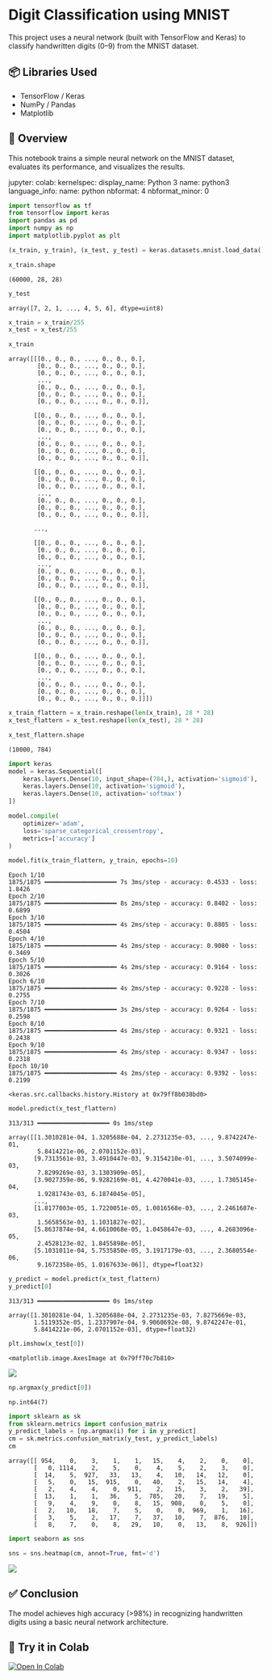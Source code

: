 # Digit Classification using MNIST

This project uses a neural network (built with TensorFlow and Keras) to classify handwritten digits (0–9) from the MNIST dataset.

## 📦 Libraries Used
- TensorFlow / Keras
- NumPy / Pandas
- Matplotlib

## 🧠 Overview
This notebook trains a simple neural network on the MNIST dataset, evaluates its performance, and visualizes the results.

jupyter:
  colab:
  kernelspec:
    display_name: Python 3
    name: python3
  language_info:
    name: python
  nbformat: 4
  nbformat_minor: 0

```python
import tensorflow as tf
from tensorflow import keras
import pandas as pd
import numpy as np
import matplotlib.pyplot as plt
```

```python
(x_train, y_train), (x_test, y_test) = keras.datasets.mnist.load_data()
```

```python
x_train.shape
```

    (60000, 28, 28)

```python
y_test
```

    array([7, 2, 1, ..., 4, 5, 6], dtype=uint8)

```python
x_train = x_train/255
x_test = x_test/255
```

```python
x_train
```

    array([[[0., 0., 0., ..., 0., 0., 0.],
            [0., 0., 0., ..., 0., 0., 0.],
            [0., 0., 0., ..., 0., 0., 0.],
            ...,
            [0., 0., 0., ..., 0., 0., 0.],
            [0., 0., 0., ..., 0., 0., 0.],
            [0., 0., 0., ..., 0., 0., 0.]],

           [[0., 0., 0., ..., 0., 0., 0.],
            [0., 0., 0., ..., 0., 0., 0.],
            [0., 0., 0., ..., 0., 0., 0.],
            ...,
            [0., 0., 0., ..., 0., 0., 0.],
            [0., 0., 0., ..., 0., 0., 0.],
            [0., 0., 0., ..., 0., 0., 0.]],

           [[0., 0., 0., ..., 0., 0., 0.],
            [0., 0., 0., ..., 0., 0., 0.],
            [0., 0., 0., ..., 0., 0., 0.],
            ...,
            [0., 0., 0., ..., 0., 0., 0.],
            [0., 0., 0., ..., 0., 0., 0.],
            [0., 0., 0., ..., 0., 0., 0.]],

           ...,

           [[0., 0., 0., ..., 0., 0., 0.],
            [0., 0., 0., ..., 0., 0., 0.],
            [0., 0., 0., ..., 0., 0., 0.],
            ...,
            [0., 0., 0., ..., 0., 0., 0.],
            [0., 0., 0., ..., 0., 0., 0.],
            [0., 0., 0., ..., 0., 0., 0.]],

           [[0., 0., 0., ..., 0., 0., 0.],
            [0., 0., 0., ..., 0., 0., 0.],
            [0., 0., 0., ..., 0., 0., 0.],
            ...,
            [0., 0., 0., ..., 0., 0., 0.],
            [0., 0., 0., ..., 0., 0., 0.],
            [0., 0., 0., ..., 0., 0., 0.]],

           [[0., 0., 0., ..., 0., 0., 0.],
            [0., 0., 0., ..., 0., 0., 0.],
            [0., 0., 0., ..., 0., 0., 0.],
            ...,
            [0., 0., 0., ..., 0., 0., 0.],
            [0., 0., 0., ..., 0., 0., 0.],
            [0., 0., 0., ..., 0., 0., 0.]]])

```python
x_train_flattern = x_train.reshape(len(x_train), 28 * 28)
x_test_flattern = x_test.reshape(len(x_test), 28 * 28)

x_test_flattern.shape
```

    (10000, 784)

```python
import keras
model = keras.Sequential([
    keras.layers.Dense(10, input_shape=(784,), activation='sigmoid'),
    keras.layers.Dense(10, activation='sigmoid'),
    keras.layers.Dense(10, activation='softmax')
])

model.compile(
    optimizer='adam',
    loss='sparse_categorical_crossentropy',
    metrics=['accuracy']
)

model.fit(x_train_flattern, y_train, epochs=10)
```

    Epoch 1/10
    1875/1875 ━━━━━━━━━━━━━━━━━━━━ 7s 3ms/step - accuracy: 0.4533 - loss: 1.8426
    Epoch 2/10
    1875/1875 ━━━━━━━━━━━━━━━━━━━━ 8s 2ms/step - accuracy: 0.8402 - loss: 0.6899
    Epoch 3/10
    1875/1875 ━━━━━━━━━━━━━━━━━━━━ 4s 2ms/step - accuracy: 0.8805 - loss: 0.4504
    Epoch 4/10
    1875/1875 ━━━━━━━━━━━━━━━━━━━━ 4s 2ms/step - accuracy: 0.9080 - loss: 0.3469
    Epoch 5/10
    1875/1875 ━━━━━━━━━━━━━━━━━━━━ 4s 2ms/step - accuracy: 0.9164 - loss: 0.3026
    Epoch 6/10
    1875/1875 ━━━━━━━━━━━━━━━━━━━━ 4s 2ms/step - accuracy: 0.9228 - loss: 0.2755
    Epoch 7/10
    1875/1875 ━━━━━━━━━━━━━━━━━━━━ 3s 2ms/step - accuracy: 0.9264 - loss: 0.2598
    Epoch 8/10
    1875/1875 ━━━━━━━━━━━━━━━━━━━━ 4s 2ms/step - accuracy: 0.9321 - loss: 0.2438
    Epoch 9/10
    1875/1875 ━━━━━━━━━━━━━━━━━━━━ 4s 2ms/step - accuracy: 0.9347 - loss: 0.2318
    Epoch 10/10
    1875/1875 ━━━━━━━━━━━━━━━━━━━━ 4s 2ms/step - accuracy: 0.9392 - loss: 0.2199

    <keras.src.callbacks.history.History at 0x79ff8b038bd0>

```python
model.predict(x_test_flattern)
```

    313/313 ━━━━━━━━━━━━━━━━━━━━ 0s 1ms/step

    array([[1.3010281e-04, 1.3205688e-04, 2.2731235e-03, ..., 9.8742247e-01,
            5.8414221e-06, 2.0701152e-03],
           [9.7313561e-03, 3.4910447e-03, 9.3154210e-01, ..., 3.5074099e-03,
            7.8299269e-03, 3.1303909e-05],
           [3.9027359e-06, 9.9282169e-01, 4.4270041e-03, ..., 1.7305145e-04,
            1.9281743e-03, 6.1874045e-05],
           ...,
           [1.8177003e-05, 1.7220051e-05, 1.0816568e-03, ..., 2.2461687e-03,
            1.5658563e-03, 1.1031827e-02],
           [5.8637874e-04, 4.6610068e-05, 1.0458647e-03, ..., 4.2683096e-05,
            2.4528123e-02, 1.8455898e-05],
           [5.1031011e-04, 5.7535850e-05, 3.1917179e-03, ..., 2.3680554e-06,
            9.1672358e-05, 1.0167633e-06]], dtype=float32)

```python
y_predict = model.predict(x_test_flattern)
y_predict[0]
```

    313/313 ━━━━━━━━━━━━━━━━━━━━ 0s 1ms/step

    array([1.3010281e-04, 1.3205688e-04, 2.2731235e-03, 7.8275669e-03,
           1.5119352e-05, 1.2337907e-04, 9.9060692e-08, 9.8742247e-01,
           5.8414221e-06, 2.0701152e-03], dtype=float32)

```python
plt.imshow(x_test[0])
```

    <matplotlib.image.AxesImage at 0x79ff70c7b810>

![](vertopal_164f8fd76e6141728c60ae0ed5ebc4d9/16b08597236cc975abd22da0c5bd046a72011652.png)

```python
np.argmax(y_predict[0])
```

    np.int64(7)

```python
import sklearn as sk
from sklearn.metrics import confusion_matrix
y_predict_labels = [np.argmax(i) for i in y_predict]
cm = sk.metrics.confusion_matrix(y_test, y_predict_labels)
cm


```

    array([[ 954,    0,    3,    1,    1,   15,    4,    2,    0,    0],
           [   0, 1114,    2,    5,    0,    4,    5,    2,    3,    0],
           [  14,    5,  927,   33,   13,    4,   10,   14,   12,    0],
           [   5,    0,   15,  915,    0,   40,    2,   15,   14,    4],
           [   2,    4,    4,    0,  911,    2,   15,    3,    2,   39],
           [  13,    1,    1,   36,    5,  785,   20,    7,   19,    5],
           [   9,    4,    9,    0,    8,   15,  908,    0,    5,    0],
           [   2,   10,   18,    7,    5,    0,    0,  969,    1,   16],
           [   3,    5,    2,   17,    7,   37,   10,    7,  876,   10],
           [   8,    7,    0,    8,   29,   10,    0,   13,    8,  926]])

```python
import seaborn as sns

sns = sns.heatmap(cm, annot=True, fmt='d')
```

![](vertopal_164f8fd76e6141728c60ae0ed5ebc4d9/8f3f105590278cb45083c4da6c06395095ca0ede.png)

## ✅ Conclusion
The model achieves high accuracy (>98%) in recognizing handwritten digits using a basic neural network architecture.

## 🚀 Try it in Colab
[![Open In Colab](https://colab.research.google.com/assets/colab-badge.svg)](https://colab.research.google.com/github/yourusername/your-repo/blob/main/README.md)
